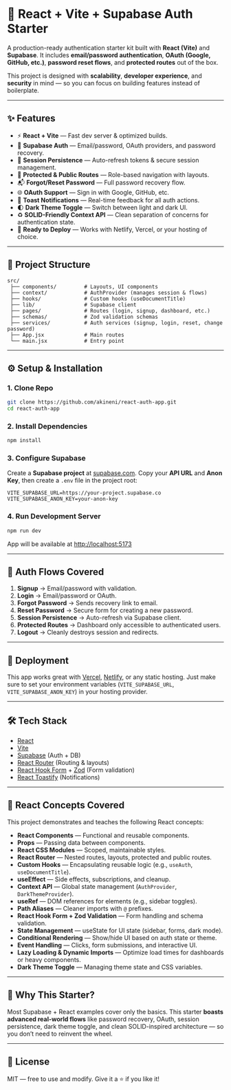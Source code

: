 # 🔐 React + Vite + Supabase Auth Starter

A production-ready authentication starter kit built with **React (Vite)** and **Supabase**.
It includes **email/password authentication**, **OAuth (Google, GitHub, etc.)**, **password reset flows**, and **protected routes** out of the box.

This project is designed with **scalability**, **developer experience**, and **security** in mind — so you can focus on building features instead of boilerplate.

---

## ✨ Features

* ⚡️ **React + Vite** — Fast dev server & optimized builds.
* 🔑 **Supabase Auth** — Email/password, OAuth providers, and password recovery.
* 🔄 **Session Persistence** — Auto-refresh tokens & secure session management.
* 🔐 **Protected & Public Routes** — Role-based navigation with layouts.
* 📬 **Forgot/Reset Password** — Full password recovery flow.
* 🌐 **OAuth Support** — Sign in with Google, GitHub, etc.
* 🎨 **Toast Notifications** — Real-time feedback for all auth actions.
* 🌓 **Dark Theme Toggle** — Switch between light and dark UI.
* ♻️ **SOLID-Friendly Context API** — Clean separation of concerns for authentication state.
* 🚀 **Ready to Deploy** — Works with Netlify, Vercel, or your hosting of choice.

---

## 📂 Project Structure

```
src/
 ├── components/         # Layouts, UI components
 ├── context/            # AuthProvider (manages session & flows)
 ├── hooks/              # Custom hooks (useDocumentTitle)
 ├── lib/                # Supabase client
 ├── pages/              # Routes (login, signup, dashboard, etc.)
 ├── schemas/            # Zod validation schemas
 ├── services/           # Auth services (signup, login, reset, change password)
 ├── App.jsx             # Main routes
 └── main.jsx            # Entry point
```

---

## ⚙️ Setup & Installation

### 1. Clone Repo

```bash
git clone https://github.com/akineni/react-auth-app.git
cd react-auth-app
```

### 2. Install Dependencies

```bash
npm install
```

### 3. Configure Supabase

Create a **Supabase project** at [supabase.com](https://supabase.com).
Copy your **API URL** and **Anon Key**, then create a `.env` file in the project root:

```env
VITE_SUPABASE_URL=https://your-project.supabase.co
VITE_SUPABASE_ANON_KEY=your-anon-key
```

### 4. Run Development Server

```bash
npm run dev
```

App will be available at [http://localhost:5173](http://localhost:5173)

---

## 🔐 Auth Flows Covered

1. **Signup** → Email/password with validation.
2. **Login** → Email/password or OAuth.
3. **Forgot Password** → Sends recovery link to email.
4. **Reset Password** → Secure form for creating a new password.
5. **Session Persistence** → Auto-refresh via Supabase client.
6. **Protected Routes** → Dashboard only accessible to authenticated users.
7. **Logout** → Cleanly destroys session and redirects.

---

## 🚀 Deployment

This app works great with [Vercel](https://vercel.com), [Netlify](https://netlify.com), or any static hosting.
Just make sure to set your environment variables (`VITE_SUPABASE_URL`, `VITE_SUPABASE_ANON_KEY`) in your hosting provider.

---

## 🛠️ Tech Stack

* [React](https://react.dev/)
* [Vite](https://vitejs.dev/)
* [Supabase](https://supabase.com/) (Auth + DB)
* [React Router](https://reactrouter.com/) (Routing & layouts)
* [React Hook Form](https://react-hook-form.com/) + [Zod](https://zod.dev/) (Form validation)
* [React Toastify](https://fkhadra.github.io/react-toastify/) (Notifications)

---

## 🌈 React Concepts Covered

This project demonstrates and teaches the following React concepts:

* **React Components** — Functional and reusable components.
* **Props** — Passing data between components.
* **React CSS Modules** — Scoped, maintainable styles.
* **React Router** — Nested routes, layouts, protected and public routes.
* **Custom Hooks** — Encapsulating reusable logic (e.g., `useAuth`, `useDocumentTitle`).
* **useEffect** — Side effects, subscriptions, and cleanup.
* **Context API** — Global state management (`AuthProvider`, `DarkThemeProvider`).
* **useRef** — DOM references for elements (e.g., sidebar toggles).
* **Path Aliases** — Cleaner imports with `@` prefixes.
* **React Hook Form + Zod Validation** — Form handling and schema validation.
* **State Management** — useState for UI state (sidebar, forms, dark mode).
* **Conditional Rendering** — Show/hide UI based on auth state or theme.
* **Event Handling** — Clicks, form submissions, and interactive UI.
* **Lazy Loading & Dynamic Imports** — Optimize load times for dashboards or heavy components.
* **Dark Theme Toggle** — Managing theme state and CSS variables.

---

## 🌟 Why This Starter?

Most Supabase + React examples cover only the basics.
This starter **boasts advanced real-world flows** like password recovery, OAuth, session persistence, dark theme toggle, and clean SOLID-inspired architecture — so you don’t need to reinvent the wheel.

---

## 📜 License

MIT — free to use and modify. Give it a ⭐ if you like it!
